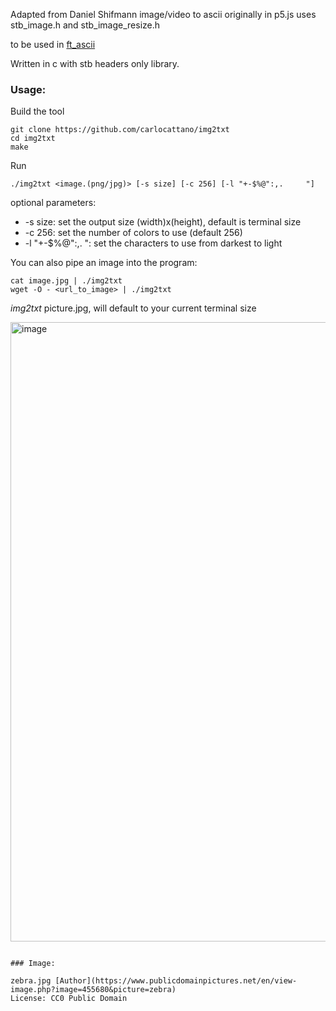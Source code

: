 Adapted from Daniel Shifmann image/video to ascii originally in p5.js
uses stb_image.h and stb_image_resize.h

to be used in [ft_ascii](https://github.com/carlocattano/ft_ascii)

Written in c with stb headers only library.

### Usage:

Build the tool

```
git clone https://github.com/carlocattano/img2txt
cd img2txt
make
```

Run

```
./img2txt <image.(png/jpg)> [-s size] [-c 256] [-l "+-$%@":,.     "]
```

optional parameters:

- -s size: set the output size (width)x(height), default is terminal size
- -c 256: set the number of colors to use (default 256)
- -l "+-$%@":,. ": set the characters to use from darkest to light

You can also pipe an image into the program:

```
cat image.jpg | ./img2txt
wget -O - <url_to_image> | ./img2txt
```

_img2txt_ picture.jpg, will default to your current terminal size

<img width="1907" height="991" alt="image" src="https://github.com/user-attachments/assets/7dada524-e5c1-41d3-a1c9-9366d854dbfb" />

```

### Image:

zebra.jpg [Author](https://www.publicdomainpictures.net/en/view-image.php?image=455680&picture=zebra)
License: CC0 Public Domain
```

